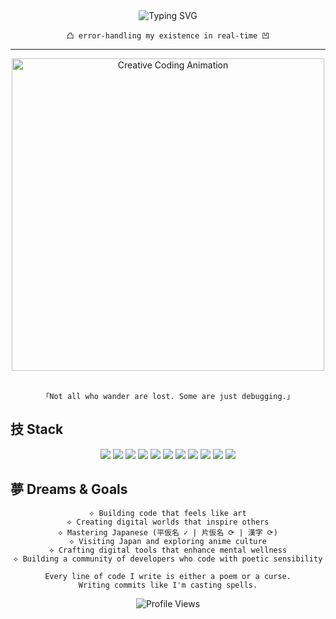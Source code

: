 <!-- Minimalist Japanese-inspired GitHub profile for Hexa -->

<div align="center">
  <img src="https://readme-typing-svg.herokuapp.com?font=Noto+Serif+JP&size=35&duration=3500&color=A3A3A3&center=true&vCenter=true&width=600&lines=六角形;H+E+X+A;error-handling+existence" alt="Typing SVG" />
</div>

<div align="center">
  
  ```
  凸 error-handling my existence in real-time 凹
  ```
  
</div>

---

<div align="center">
  <img src="https://media.giphy.com/media/v1.Y2lkPTc5MGI3NjExbTZ1MzZ1ZzA0d3UyMWticnoyaTF6cnZ1YnBoYjVxaHZ5bDhxZXVtNyZlcD12MV9pbnRlcm5hbF9naWZfYnlfaWQmY3Q9Zw/WoD6JZnwap6s8/giphy.gif" alt="Creative Coding Animation" width="500"/>
</div>

<br>

<div align="center">

```
「Not all who wander are lost. Some are just debugging.」
```

</div>

## 技 Stack

<div align="center">
  <img src="https://img.shields.io/badge/TypeScript-3178C6?style=flat-square&logo=typescript&logoColor=white" />
  <img src="https://img.shields.io/badge/React-61DAFB?style=flat-square&logo=react&logoColor=black" />
  <img src="https://img.shields.io/badge/Next.js-000000?style=flat-square&logo=nextdotjs&logoColor=white" />
  <img src="https://img.shields.io/badge/Node.js-339933?style=flat-square&logo=nodedotjs&logoColor=white" />
  <img src="https://img.shields.io/badge/NestJS-E0234E?style=flat-square&logo=nestjs&logoColor=white" />
  <img src="https://img.shields.io/badge/Framer-0055FF?style=flat-square&logo=framer&logoColor=white" />
  <img src="https://img.shields.io/badge/MongoDB-47A248?style=flat-square&logo=mongodb&logoColor=white" />
  <img src="https://img.shields.io/badge/TailwindCSS-06B6D4?style=flat-square&logo=tailwindcss&logoColor=white" />
  <img src="https://img.shields.io/badge/Solana-9945FF?style=flat-square&logo=solana&logoColor=white" />
  <img src="https://img.shields.io/badge/C%2B%2B-00599C?style=flat-square&logo=c%2B%2B&logoColor=white" />
  <img src="https://img.shields.io/badge/Python-3776AB?style=flat-square&logo=python&logoColor=white" />
</div>

## 夢 Dreams & Goals

<div align="center">
  
```
⟡ Building code that feels like art
⟡ Creating digital worlds that inspire others
⟡ Mastering Japanese (平仮名 ✓ | 片仮名 ⟳ | 漢字 ⟳)
⟡ Visiting Japan and exploring anime culture
⟡ Crafting digital tools that enhance mental wellness
⟡ Building a community of developers who code with poetic sensibility
```

</div>

<div align="center">
  
```
Every line of code I write is either a poem or a curse.
Writing commits like I'm casting spells.
```

</div>

<div align="center">
  <img src="https://komarev.com/ghpvc/?username=heyhexadecimal&color=6366f1&style=flat-square" alt="Profile Views" />
</div>

<!-- 
This digital void is my canvas.
I pull all-nighters till 7AM.
One Piece が大好きです。
-->
